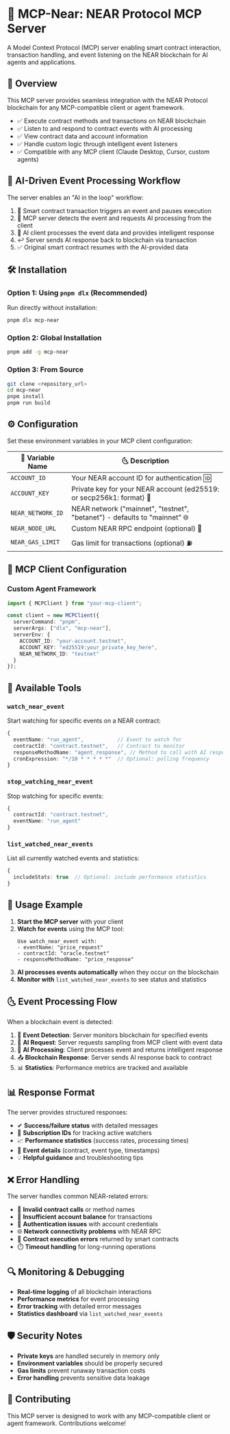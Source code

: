 # 🌊 MCP-Near: NEAR Protocol MCP Server

A Model Context Protocol (MCP) server enabling smart contract interaction, transaction handling, and event listening on the NEAR blockchain for AI agents and applications.

## 📌 Overview

This MCP server provides seamless integration with the NEAR Protocol blockchain for any MCP-compatible client or agent framework.

- ✅ Execute contract methods and transactions on NEAR blockchain
- ✅ Listen to and respond to contract events with AI processing
- ✅ View contract data and account information
- ✅ Handle custom logic through intelligent event listeners
- ✅ Compatible with any MCP client (Claude Desktop, Cursor, custom agents)

## 🔄 AI-Driven Event Processing Workflow

The server enables an "AI in the loop" workflow:

1. 🔗 Smart contract transaction triggers an event and pauses execution
2. 🤖 MCP server detects the event and requests AI processing from the client
3. 🧠 AI client processes the event data and provides intelligent response
4. ↩️ Server sends AI response back to blockchain via transaction
5. ✅ Original smart contract resumes with the AI-provided data

## 🛠 Installation

### Option 1: Using `pnpm dlx` (Recommended)
Run directly without installation:
```bash
pnpm dlx mcp-near
```

### Option 2: Global Installation
```bash
pnpm add -g mcp-near
```

### Option 3: From Source
```bash
git clone <repository_url>
cd mcp-near
pnpm install
pnpm run build
```

## ⚙ Configuration

Set these environment variables in your MCP client configuration:

| 🔧 Variable Name | 🌜 Description |
|------------------|----------------|
| `ACCOUNT_ID` | Your NEAR account ID for authentication 🆔 |
| `ACCOUNT_KEY` | Private key for your NEAR account (ed25519: or secp256k1: format) 🔑 |
| `NEAR_NETWORK_ID` | NEAR network ("mainnet", "testnet", "betanet") - defaults to "mainnet" 🌐 |
| `NEAR_NODE_URL` | Custom NEAR RPC endpoint (optional) 🔗 |
| `NEAR_GAS_LIMIT` | Gas limit for transactions (optional) ⛽ |

## 🚀 MCP Client Configuration

### Custom Agent Framework
```typescript
import { MCPClient } from "your-mcp-client";

const client = new MCPClient({
  serverCommand: "pnpm",
  serverArgs: ["dlx", "mcp-near"],
  serverEnv: {
    ACCOUNT_ID: "your-account.testnet",
    ACCOUNT_KEY: "ed25519:your_private_key_here",
    NEAR_NETWORK_ID: "testnet"
  }
});
```

## 🔧 Available Tools

### `watch_near_event`
Start watching for specific events on a NEAR contract:
```typescript
{
  eventName: "run_agent",           // Event to watch for
  contractId: "contract.testnet",   // Contract to monitor
  responseMethodName: "agent_response", // Method to call with AI response
  cronExpression: "*/10 * * * * *"  // Optional: polling frequency
}
```

### `stop_watching_near_event`
Stop watching for specific events:
```typescript
{
  contractId: "contract.testnet",
  eventName: "run_agent"
}
```

### `list_watched_near_events`
List all currently watched events and statistics:
```typescript
{
  includeStats: true  // Optional: include performance statistics
}
```

## 🎯 Usage Example

1. **Start the MCP server** with your client
2. **Watch for events** using the MCP tool:
   ```
   Use watch_near_event with:
   - eventName: "price_request"
   - contractId: "oracle.testnet"
   - responseMethodName: "price_response"
   ```
3. **AI processes events automatically** when they occur on the blockchain
4. **Monitor with** `list_watched_near_events` to see status and statistics

## 🌜 Event Processing Flow

When a blockchain event is detected:

1. 📡 **Event Detection**: Server monitors blockchain for specified events
2. 🤖 **AI Request**: Server requests sampling from MCP client with event data
3. 🧠 **AI Processing**: Client processes event and returns intelligent response
4. 📤 **Blockchain Response**: Server sends AI response back to contract
5. 📊 **Statistics**: Performance metrics are tracked and available

## 📊 Response Format

The server provides structured responses:

- ✔ **Success/failure status** with detailed messages
- 🔗 **Subscription IDs** for tracking active watchers
- 📈 **Performance statistics** (success rates, processing times)
- 🎯 **Event details** (contract, event type, timestamps)
- 💡 **Helpful guidance** and troubleshooting tips

## ❌ Error Handling

The server handles common NEAR-related errors:

- 🚨 **Invalid contract calls** or method names
- 💸 **Insufficient account balance** for transactions
- 🔑 **Authentication issues** with account credentials
- 🌐 **Network connectivity problems** with NEAR RPC
- 🚫 **Contract execution errors** returned by smart contracts
- ⏱️ **Timeout handling** for long-running operations

## 🔍 Monitoring & Debugging

- **Real-time logging** of all blockchain interactions
- **Performance metrics** for event processing
- **Error tracking** with detailed error messages
- **Statistics dashboard** via `list_watched_near_events`

## 🛡 Security Notes

- **Private keys** are handled securely in memory only
- **Environment variables** should be properly secured
- **Gas limits** prevent runaway transaction costs
- **Error handling** prevents sensitive data leakage

## 🤝 Contributing

This MCP server is designed to work with any MCP-compatible client or agent framework. Contributions welcome!

